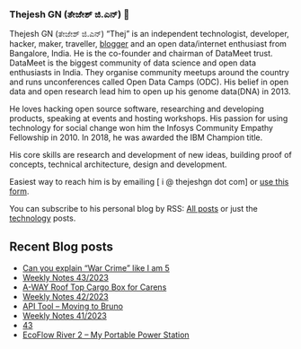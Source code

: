 ### Thejesh GN (ತೇಜೇಶ್ ಜಿ.ಎನ್) 👋

Thejesh GN (ತೇಜೇಶ್ ಜಿ.ಎನ್) “Thej” is an independent technologist, developer, hacker, maker, traveller, [blogger](https://thejeshgn.com/) and an open data/internet enthusiast from Bangalore, India. He is the co-founder and chairman of DataMeet trust. DataMeet is the biggest community of data science and open data enthusiasts in India. They organise community meetups around the country and runs unconferences called Open Data Camps (ODC). His belief in open data and open research lead him to open up his genome data(DNA) in 2013.

He loves hacking open source software, researching and developing products, speaking at events and hosting workshops. His passion for using technology for social change won him the Infosys Community Empathy Fellowship in 2010. In 2018, he was awarded the IBM Champion title.

His core skills are research and development of new ideas, building proof of concepts, technical architecture, design and development.

Easiest way to reach him is by emailing [ i @ thejeshgn dot com] or [use this form](https://thejeshgn.com/contact/).

You can subscribe to his personal blog by RSS: [All posts](https://feeds.thejeshgn.com/thejeshgn) or just the [technology](https://feeds.thejeshgn.com/technology) posts.

## Recent Blog posts
<!-- BLOG-POST-LIST:START -->
- [Can you explain “War Crime” like I am 5](https://thejeshgn.com/2023/10/31/can-you-explain-war-crime-like-i-am-5/)
- [Weekly Notes 43/2023](https://thejeshgn.com/2023/10/27/weekly-notes-43-2023/)
- [A-WAY Roof Top Cargo Box for Carens](https://thejeshgn.com/2023/10/26/a-way-roof-top-cargo-box-for-carens/)
- [Weekly Notes 42/2023](https://thejeshgn.com/2023/10/21/weekly-notes-42-2023/)
- [API Tool – Moving to Bruno](https://thejeshgn.com/2023/10/19/api-tool-moving-to-bruno/)
- [Weekly Notes 41/2023](https://thejeshgn.com/2023/10/13/weekly-notes-41-2023/)
- [43](https://thejeshgn.com/2023/10/12/43/)
- [EcoFlow River 2 – My Portable Power Station](https://thejeshgn.com/2023/10/09/ecoflow-river-2-my-portable-power-station/)
<!-- BLOG-POST-LIST:END -->
